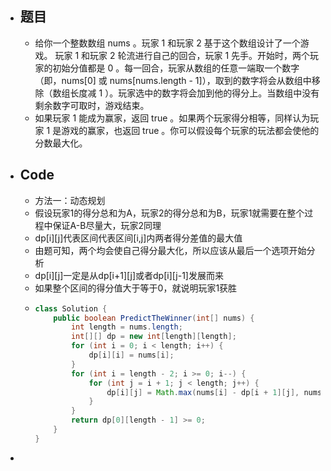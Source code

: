 - ## 题目
	- 给你一个整数数组 nums 。玩家 1 和玩家 2 基于这个数组设计了一个游戏。
	  玩家 1 和玩家 2 轮流进行自己的回合，玩家 1 先手。开始时，两个玩家的初始分值都是 0 。每一回合，玩家从数组的任意一端取一个数字（即，nums[0] 或 nums[nums.length - 1]），取到的数字将会从数组中移除（数组长度减 1 ）。玩家选中的数字将会加到他的得分上。当数组中没有剩余数字可取时，游戏结束。
	- 如果玩家 1 能成为赢家，返回 true 。如果两个玩家得分相等，同样认为玩家 1 是游戏的赢家，也返回 true 。你可以假设每个玩家的玩法都会使他的分数最大化。
- ## Code
	- 方法一：动态规划
	- 假设玩家1的得分总和为A，玩家2的得分总和为B，玩家1就需要在整个过程中保证A-B尽量大，玩家2同理
	- dp[i][j]代表区间代表区间[i,j]内两者得分差值的最大值
	- 由题可知，两个均会使自己得分最大化，所以应该从最后一个选项开始分析
	- dp[i][j]一定是从dp[i+1][j]或者dp[i][j-1]发展而来
	- 如果整个区间的得分值大于等于0，就说明玩家1获胜
	- ```java
	  class Solution {
	      public boolean PredictTheWinner(int[] nums) {
	          int length = nums.length;
	          int[][] dp = new int[length][length];
	          for (int i = 0; i < length; i++) {
	              dp[i][i] = nums[i];
	          }
	          for (int i = length - 2; i >= 0; i--) {
	              for (int j = i + 1; j < length; j++) {
	                  dp[i][j] = Math.max(nums[i] - dp[i + 1][j], nums[j] - dp[i][j - 1]);
	              }
	          }
	          return dp[0][length - 1] >= 0;
	      }
	  }
	  ```
-